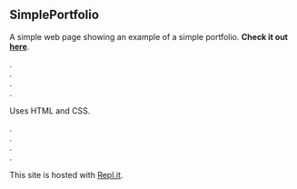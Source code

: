 ## SimplePortfolio

A simple web page showing an example of a simple portfolio. **Check it out [here](https://portfolio.jillianbreau.repl.co/)**.<br />

.<br />
.<br />
.<br />
.<br />

Uses HTML and CSS.

.<br />
.<br />
.<br />
.<br />

This site is hosted with [Repl.it](https://repl.it/).